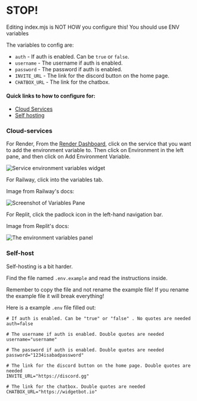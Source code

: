 # STOP!

Editing index.mjs is NOT HOW you configure this! You should use ENV variables

The variables to config are:



- `auth` - If auth is enabled. Can be `true` or `false`.
- `username` - The username if auth is enabled.
- `password` - The password if auth is enabled.
- `INVITE_URL` - The link for the discord button on the home page.
- `CHATBOX_URL` - The link for the chatbox.

#### Quick links to how to configure for:

- [Cloud Services](#Cloud-services)
- [Self hosting](#Self-host)

### Cloud-services

For Render, From the [Render Dashboard](https://dashboard.render.com/), click on the service that you want to add the environment variable to. Then click on Environment in the left pane, and then click on Add Environment Variable.

![Service environment variables widget](https://render.com/static/000c3b72bd6bb16fbaa86bae150ea717/2b72d/service-key-value.png)

For Railway, click into the variables tab.

Image from Railway's docs:

![Screenshot of Variables Pane](https://res.cloudinary.com/railway/image/upload/v1656640465/docs/variables-editor_rvhbim.png)

For Replit, click the padlock icon in the left-hand navigation bar.

Image from Replit's docs:

![The environment variables panel](https://replit-docs-images.util.repl.co/images/repls/env-variables.png)


### Self-host


Self-hosting is a bit harder.

Find the file named `.env.example` and read the instructions inside.

Remember to copy the file and not rename the example file! If you rename the example file it will break everything!

Here is a example `.env` file filled out:

```
# If auth is enabled. Can be "true" or "false" . No quotes are needed
auth=false

# The username if auth is enabled. Double quotes are needed
username="username"

# The password if auth is enabled. Double quotes are needed
password="1234isabadpassword"

# The link for the discord button on the home page. Double quotes are needed
INVITE_URL="https://discord.gg"

# The link for the chatbox. Double quotes are needed
CHATBOX_URL="https://widgetbot.io"
```